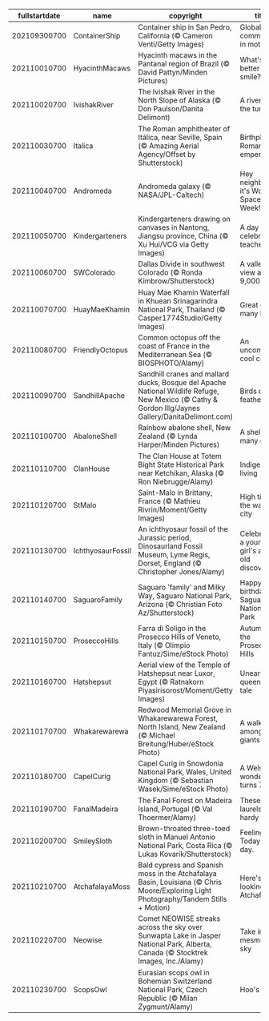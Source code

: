 |fullstartdate|name|copyright|title|image|
|--|--|--|--|--|
202109300700|ContainerShip|Container ship in San Pedro, California (© Cameron Venti/Getty Images)|Global commerce in motion|![](/en-US/2021/10/202109300700ContainerShip.jpg)|
202110010700|HyacinthMacaws|Hyacinth macaws in the Pantanal region of Brazil (© David Pattyn/Minden Pictures)|What's better than a smile?|![](/en-US/2021/10/202110010700HyacinthMacaws.jpg)|
202110020700|IvishakRiver|The Ivishak River in the North Slope of Alaska (© Don Paulson/Danita Delimont)|A river on the tundra|![](/en-US/2021/10/202110020700IvishakRiver.jpg)|
202110030700|Italica|The Roman amphitheater of Itálica, near Seville, Spain (© Amazing Aerial Agency/Offset by Shutterstock)|Birthplace of Roman emperors|![](/en-US/2021/10/202110030700Italica.jpg)|
202110040700|Andromeda|Andromeda galaxy (© NASA/JPL-Caltech)|Hey neighbor, it's World Space Week!|![](/en-US/2021/10/202110040700Andromeda.jpg)|
202110050700|Kindergarteners|Kindergarteners drawing on canvases in Nantong, Jiangsu province, China (© Xu Hui/VCG via Getty Images)|A day to celebrate teachers|![](/en-US/2021/10/202110050700Kindergarteners.jpg)|
202110060700|SWColorado|Dallas Divide in southwest Colorado (© Ronda Kimbrow/Shutterstock)|A valley view at 9,000 feet|![](/en-US/2021/10/202110060700SWColorado.jpg)|
202110070700|HuayMaeKhamin|Huay Mae Khamin Waterfall in Khuean Srinagarindra National Park, Thailand (© Casper1774Studio/Getty Images)|Great on so many levels|![](/en-US/2021/10/202110070700HuayMaeKhamin.jpg)|
202110080700|FriendlyOctopus|Common octopus off the coast of France in the Mediterranean Sea (© BIOSPHOTO/Alamy)|An uncommonly cool critter|![](/en-US/2021/10/202110080700FriendlyOctopus.jpg)|
202110090700|SandhillApache|Sandhill cranes and mallard ducks, Bosque del Apache National Wildlife Refuge, New Mexico (© Cathy & Gordon Illg/Jaynes Gallery/DanitaDelimont.com)|Birds of a feather|![](/en-US/2021/10/202110090700SandhillApache.jpg)|
202110100700|AbaloneShell|Rainbow abalone shell, New Zealand (© Lynda Harper/Minden Pictures)|A shell of many colors|![](/en-US/2021/10/202110100700AbaloneShell.jpg)|
202110110700|ClanHouse|The Clan House at Totem Bight State Historical Park near Ketchikan, Alaska (© Ron Niebrugge/Alamy)|Indigenous living|![](/en-US/2021/10/202110110700ClanHouse.jpg)|
202110120700|StMalo|Saint-Malo in Brittany, France (© Mathieu Rivrin/Moment/Getty Images)|High tide at the walled city|![](/en-US/2021/10/202110120700StMalo.jpg)|
202110130700|IchthyosaurFossil|An ichthyosaur fossil of the Jurassic period, Dinosaurland Fossil Museum, Lyme Regis, Dorset, England (© Christopher Jones/Alamy)|Celebrating a young girl's age-old discovery|![](/en-US/2021/10/202110130700IchthyosaurFossil.jpg)|
202110140700|SaguaroFamily|Saguaro 'family' and Milky Way, Saguaro National Park, Arizona (© Christian Foto Az/Shutterstock)|Happy birthday, Saguaro National Park|![](/en-US/2021/10/202110140700SaguaroFamily.jpg)|
202110150700|ProseccoHills|Farra di Soligo in the Prosecco Hills of Veneto, Italy (© Olimpio Fantuz/Sime/eStock Photo)|Autumn in the Prosecco Hills|![](/en-US/2021/10/202110150700ProseccoHills.jpg)|
202110160700|Hatshepsut|Aerial view of the Temple of Hatshepsut near Luxor, Egypt (© Ratnakorn Piyasirisorost/Moment/Getty Images)|Unearthing a queen's lost tale|![](/en-US/2021/10/202110160700Hatshepsut.jpg)|
202110170700|Whakarewarewa|Redwood Memorial Grove in Whakarewarewa Forest, North Island, New Zealand (© Michael Breitung/Huber/eStock Photo)|A walk among the giants|![](/en-US/2021/10/202110170700Whakarewarewa.jpg)|
202110180700|CapelCurig|Capel Curig in Snowdonia National Park, Wales, United Kingdom (© Sebastian Wasek/Sime/eStock Photo)|A Welsh wonder turns 70|![](/en-US/2021/10/202110180700CapelCurig.jpg)|
202110190700|FanalMadeira|The Fanal Forest on Madeira Island, Portugal (© Val Thoermer/Alamy)|These laurels are hardy|![](/en-US/2021/10/202110190700FanalMadeira.jpg)|
202110200700|SmileySloth|Brown-throated three-toed sloth in Manuel Antonio National Park, Costa Rica (© Lukas Kovarik/Shutterstock)|Feeling lazy? Today's your day.|![](/en-US/2021/10/202110200700SmileySloth.jpg)|
202110210700|AtchafalayaMoss|Bald cypress and Spanish moss in the Atchafalaya Basin, Louisiana (© Chris Moore/Exploring Light Photography/Tandem Stills + Motion)|Here's looking Atchafalaya|![](/en-US/2021/10/202110210700AtchafalayaMoss.jpg)|
202110220700|Neowise|Comet NEOWISE streaks across the sky over Sunwapta Lake in Jasper National Park, Alberta, Canada (© Stocktrek Images, Inc./Alamy)|Take in the mesmerizing sky|![](/en-US/2021/10/202110220700Neowise.jpg)|
202110230700|ScopsOwl|Eurasian scops owl in Bohemian Switzerland National Park, Czech Republic (© Milan Zygmunt/Alamy)|Hoo's there?|![](/en-US/2021/10/202110230700ScopsOwl.jpg)|
